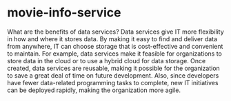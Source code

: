 # movie-info-service

What are the benefits of data services?
Data services give IT more flexibility in how and where it stores data. By making it easy to find and deliver data from anywhere, IT can choose storage that is cost-effective and convenient to maintain. For example, data services make it feasible for organizations to store data in the cloud or to use a hybrid cloud for data storage. Once created, data services are reusable, making it possible for the organization to save a great deal of time on future development.  Also, since developers have fewer data-related programming tasks to complete, new IT initiatives can be deployed rapidly, making the organization more agile.
